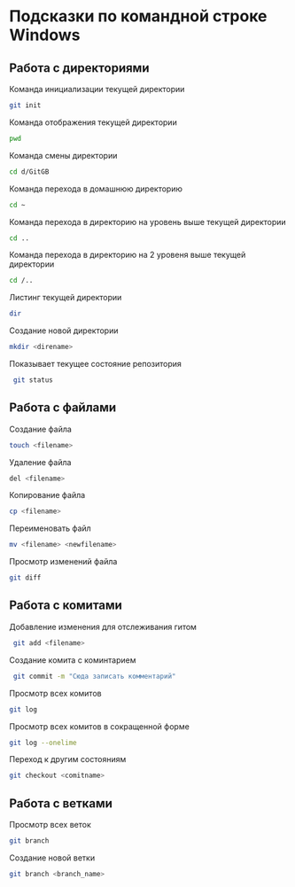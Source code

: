 # Подсказки по командной строке Windows

## Работа с директориями
Команда инициализации текущей директории
```sh
git init
```
Команда отображения текущей директории
```sh
pwd
```
Команда смены директории
```sh
cd d/GitGB
```
Команда перехода в домашнюю директорию
```sh
cd ~
```
Команда перехода в директорию на уровень выше текущей директории
```sh
cd ..
```
Команда перехода в директорию на 2 уровеня выше текущей директории
```sh
cd /..
```
Листинг текущей директории 
```sh
dir
```
Создание новой директории
```sh
mkdir <direname>
```
Показывает текущее состояние репозитория
```sh
 git status
```
## Работа с файлами

Создание файла
```sh
touch <filename>
```
Удаление файла
```sh
del <filename>
```
Копирование файла
```sh
cp <filename>
```
Переименовать файл
```sh
mv <filename> <newfilename>
```
Просмотр изменений файла
```sh
git diff
```
## Работа с комитами

Добавление изменения для отслеживания гитом
```sh
 git add <filename>
```
Создание комита с коминтарием
```sh
 git commit -m "Сюда записать комментарий"
```
Просмотр всех комитов
```sh
git log
```
Просмотр всех комитов в сокращенной форме
```sh
git log --onelime
```
Переход к другим состояниям
```sh
git checkout <comitname>
```
## Работа с ветками

Просмотр всех веток
```sh
git branch
```
Создание новой ветки
```sh
git branch <branch_name>
```